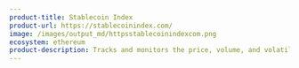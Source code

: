 ```yaml
---
product-title: Stablecoin Index
product-url: https://stablecoinindex.com/
image: /images/output_md/httpsstablecoinindexcom.png
ecosystem: ethereum
product-description: Tracks and monitors the price, volume, and volatility of stablecoins.
---
```

